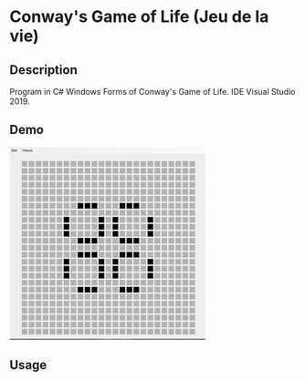 # Conway's Game of Life (Jeu de la vie)

## Description
Program in C# Windows Forms of Conway's Game of Life.
IDE Visual Studio 2019.

## Demo

![demo](./Gifs/demo.gif)

## Usage
